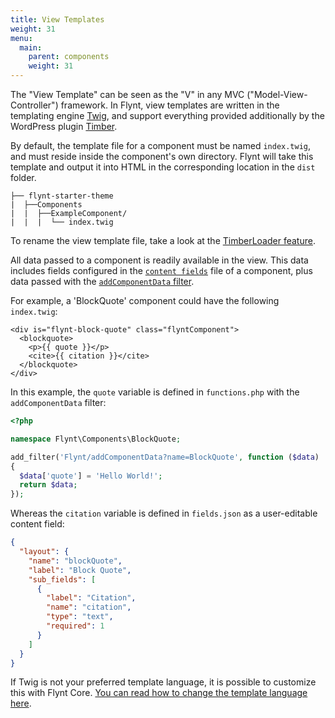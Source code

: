 ```yaml
---
title: View Templates
weight: 31
menu:
  main:
    parent: components
    weight: 31
---
```


The "View Template" can be seen as the "V" in any MVC ("Model-View-Controller") framework. In Flynt, view templates are written in the templating engine [Twig](http://twig.sensiolabs.org/), and support everything provided additionally by the WordPress plugin [Timber](http://timber.github.io/timber/).

By default, the template file for a component must be named `index.twig`, and must reside inside the component's own directory. Flynt will take this template and output it into HTML in the corresponding location in the `dist` folder.

```
├── flynt-starter-theme
|  ├──Components
|  |  ├──ExampleComponent/
|  |  |  └── index.twig
```

To rename the view template file, take a look at the [TimberLoader feature](https://github.com/flyntwp/flynt-starter-theme/blob/master/Features/TimberLoader/functions.php).

All data passed to a component is readily available in the view. This data includes fields configured in the [`content fields`](/documentation/components/content-fields/) file of a component, plus data passed with the [`addComponentData` filter](/documentation/components/server-side-logic/#flynt-addcomponentdata).

For example, a 'BlockQuote' component could have the following `index.twig`:

```twig
<div is="flynt-block-quote" class="flyntComponent">
  <blockquote>
    <p>{{ quote }}</p>
    <cite>{{ citation }}</cite>
  </blockquote>
</div>
```

In this example, the `quote` variable is defined in `functions.php` with the `addComponentData` filter:

```php
<?php

namespace Flynt\Components\BlockQuote;

add_filter('Flynt/addComponentData?name=BlockQuote', function ($data)
{
  $data['quote'] = 'Hello World!';
  return $data;
});
```

Whereas the `citation` variable is defined in `fields.json` as a user-editable content field:

```json
{
  "layout": {
    "name": "blockQuote",
    "label": "Block Quote",
    "sub_fields": [
      {
        "label": "Citation",
        "name": "citation",
        "type": "text",
        "required": 1
      }
    ]
  }
}
```

If Twig is not your preferred template language, it is possible to customize this with Flynt Core. [You can read how to change the template language here](/documentation/core/customization/#changing-template-language).

<!-- - TODO: Talk about partials -->
